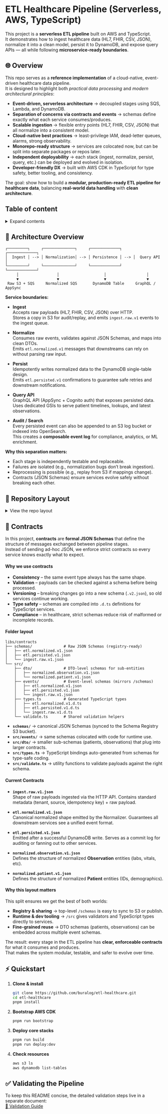 # ETL Healthcare Pipeline (Serverless, AWS, TypeScript)

This project is a **serverless ETL pipeline** built on AWS and TypeScript.  
It demonstrates how to ingest healthcare data (HL7, FHIR, CSV, JSON), normalize it into a clean model, persist it to DynamoDB, and expose query APIs — all while following **microservice-ready boundaries**.


## 🌐 Overview

This repo serves as a **reference implementation** of a cloud-native, event-driven healthcare data pipeline.  
It is designed to highlight both *practical data processing* and *modern architectural principles*:

- **Event-driven, serverless architecture** → decoupled stages using SQS, Lambda, and DynamoDB.  
- **Separation of concerns via contracts and events** → schemas define exactly what each service consumes/produces.  
- **Scalable ingestion** → flexible entry points (HL7, FHIR, CSV, JSON) that all normalize into a consistent model.  
- **Cloud-native best practices** → least-privilege IAM, dead-letter queues, alarms, strong observability.  
- **Monorepo-ready structure** → services are colocated now, but can be split into separate packages or repos later.  
- **Independent deployability** → each stack (ingest, normalize, persist, query, etc.) can be deployed and evolved in isolation.  
- **Developer-friendly DX** → built with AWS CDK in TypeScript for type safety, better tooling, and consistency.

The goal: show how to build a **modular, production-ready ETL pipeline for healthcare data**, balancing **real-world data handling** with **clean architecture**.

## Table of content

<details>
<summary>Expand contents</summary>

- [Architecture Overview](#-architecture-overview)
- [Repository Layout](#-repository-layout)
- [Contracts](#-contracts)
  - [Why we use contracts](#why-we-use-contracts)
  - [Folder layout](#folder-layout)
  - [Current contracts](#current-contracts)
  - [Why this layout matters](#why-this-layout-matters)
- [Quickstart](#-quickstart)
- [Validate the Pipeline](#-validate-the-pipeline)
  - [1. Set context (region, profile)](#1-set-context-region-profile)
  - [2. Discover resource endpoints/ARNs](#2-discover-resource-endpointsarns)
  - [3. Tail the persist Lambda logs (CloudWatch)](#3-tail-the-persist-lambda-logs-cloudwatch)
  - [4. Smoke test: ingest via HTTP](#4-smoke-test-ingest-via-http)
  - [5. Did the normalized message land? (SQS peek)](#5-did-the-normalized-message-land-sqs-peek)
  - [6. DynamoDB write checks](#6-dynamodb-write-checks)
  - [7. Observe etl.persisted.v1 events](#7-observe-etlpersistedv1-events)
  - [8. Read-and-remove a message (SQS hygiene)](#8-read-and-remove-a-message-sqs-hygiene)
  - [9. Idempotency demo (no double-writes)](#9-idempotency-demo-no-double-writes)
  - [10. Query Layer: AppSync + Cognito (GraphQL)](#10-query-layer-appsync--cognito-graphql)
    - [10.0 Stack deployment](#100-stack-deployment)
    - [10.1 Create a test Cognito user](#101-create-a-test-cognito-user)
    - [10.2 Authenticate and get a JWT token](#102-authenticate-and-get-a-jwt-token)
    - [10.3 Send GraphQL queries](#103-send-graphql-queries)
    - [10.4 Quick GraphQL smoke tests with Bruno API Client](#104-quick-graphql-smoke-tests-with-bruno-api-client)
  - [11. Extra: sanity checks you’ll actually use](#11-extra-sanity-checks-youll-actually-use)
  - [12. Clean up (local queues while testing)](#12-clean-up-local-queues-while-testing)
</details>

## 🚀 Architecture Overview

```
┌─────────┐     ┌──────────────┐     ┌─────────────┐     ┌─────────────┐
│  Ingest │ --> │ Normalization│ --> │ Persistence │ --> │  Query API  │
└─────────┘     └──────────────┘     └─────────────┘     └─────────────┘
     │                 │                    │                  │
     ▼                 ▼                    ▼                  ▼
 Raw S3 + SQS     Normalized SQS       DynamoDB Table     GraphQL / AppSync
```

**Service boundaries:**

- **Ingest**  
  Accepts raw payloads (HL7, FHIR, CSV, JSON) over HTTP.  
  Stores a copy in S3 for audit/replay, and emits `ingest.raw.v1` events to the ingest queue.  

- **Normalize**  
  Consumes raw events, validates against JSON Schemas, and maps into clean DTOs.  
  Emits `etl.normalized.v1` messages that downstreams can rely on without parsing raw input.  

- **Persist**  
  Idempotently writes normalized data to the DynamoDB single-table design.  
  Emits `etl.persisted.v1` confirmations to guarantee safe retries and downstream notifications.  

- **Query API**  
  GraphQL API (AppSync + Cognito auth) that exposes persisted data.  
  Uses dedicated GSIs to serve patient timelines, lookups, and latest observations.  

- **Audit / Search**  
  Every persisted event can also be appended to an S3 log bucket or indexed into OpenSearch.  
  This creates a **composable event log** for compliance, analytics, or ML enrichment.

**Why this separation matters:**  
- Each stage is independently testable and replaceable.  
- Failures are isolated (e.g., normalization bugs don’t break ingestion).  
- Reprocessing is possible (e.g., replay from S3 if mappings change).  
- Contracts (JSON Schemas) ensure services evolve safely without breaking each other.

## 📂 Repository Layout
<details>
     <summary>View the repo layout</summary>


```
.
├── bruno
│   └── etl-healthcare-tests.json
├── jest.config.js
├── libs
│   ├── adapters
│   │   ├── csv
│   │   │   ├── labx.test.ts
│   │   │   └── labx.ts
│   │   ├── hl7
│   │   │   ├── v2.test.ts
│   │   │   └── v2.ts
│   │   └── index.ts
│   ├── contracts
│   │   ├── schemas
│   │   │   ├── etl.normalized.v1.json
│   │   │   ├── etl.persisted.v1.json
│   │   │   ├── fhir
│   │   │   │   └── Observation.r4.min.json
│   │   │   └── ingest.raw.v1.json
│   │   └── src
│   │       ├── dto
│   │       │   ├── normalized.observation.v1.json
│   │       │   └── normalized.patient.v1.json
│   │       ├── events
│   │       │   ├── etl.normalized.v1.json
│   │       │   ├── etl.persisted.v1.json
│   │       │   └── ingest.raw.v1.json
│   │       ├── types.ts
│   │       │   ├── etl.normalized.v1.d.ts
│   │       │   ├── etl.persisted.v1.d.ts
│   │       │   └── ingest.raw.v1.d.ts
│   │       └── validate.ts
│   ├── mappers
│   │   ├── observation.test.ts
│   │   └── observation.ts
│   ├── obs
│   │   ├── audit.ts
│   │   └── metrics.ts
│   ├── ports
│   ├── storage-ddb
│   └── validation
│       ├── dto.ts
│       └── fhir-ajv.ts
├── package.json
├── schema
│   ├── examples
│   │   ├── csv
│   │   │   └── labx.csv
│   │   └── hl7
│   │       └── minimal.hl7
│   └── graphql
├── scripts
│   └── publish-schemas.sh
├── services
│   ├── api-query
│   │   ├── package.json
│   │   ├── src
│   │   │   └── handler.ts
│   │   └── tsconfig.json
│   ├── audit
│   │   ├── package.json
│   │   └── src
│   │       └── handler.ts
│   ├── audit-list-api
│   │   ├── package.json
│   │   └── src
│   │       └── handler.ts
│   ├── dlq-retry-api
│   │   ├── package.json
│   │   └── src
│   │       └── handler.ts
│   ├── health-api
│   │   ├── package.json
│   │   └── src
│   │       └── handler.ts
│   ├── ingest
│   │   └── handler.ts
│   ├── ingest-url-api
│   │   ├── package.json
│   │   └── src
│   │       └── handler.ts
│   ├── normalize
│   │   └── handler.ts
│   ├── persist
│   │   └── handler.ts
│   ├── reprocess-api
│   │   ├── package.json
│   │   └── src
│   │       └── handler.ts
│   ├── reprocess-prep
│   │   ├── package.json
│   │   └── src
│   │       └── handler.ts
│   └── search
├── src
│   ├── appsync
│   │   └── schema.graphql
│   ├── bin
│   │   └── app.ts
│   └── stacks
│       ├── alarms-stack.ts
│       ├── appsync-stack.ts
│       ├── audit-stack.ts
│       ├── auth-stack.ts
│       ├── data-stack.ts
│       ├── ingest-stack.ts
│       ├── messaging-stack.ts
│       ├── normalize-stack.ts
│       ├── persist-stack.ts
│       ├── reprocess-api-stack.ts
│       ├── reprocess-stack.ts
│       └── storage-stack.ts
├── tsconfig.base.json
└── tsconfig.json
```

### Directory Descriptions

| Path               | Description                                   |
|--------------------|-----------------------------------------------|
| `bruno/`           | Bruno API collections for automated testing.  |
| `libs/adapters/`   | Data adapters (CSV, HL7, etc.).               |
| `libs/contracts/`  | DTOs and event schemas (JSON, FHIR).          |
| `libs/mappers/`    | Data transformation mappers.                  |
| `libs/obs/`        | Observability helpers (audit, metrics).       |
| `libs/ports/`      | Interfaces/ports for dependency inversion.    |
| `libs/storage-ddb/`| DynamoDB utility functions.                   |
| `libs/validation/` | DTO and FHIR schema validation (AJV, etc.).   |
| `schema/`          | Example payloads (CSV, HL7) and GraphQL schemas. |
| `services/`        | Lambda business logic, one folder per service. |
| `src/appsync/`     | GraphQL schema for AppSync.                   |
| `src/bin/`         | CDK app entrypoint.                           |
| `src/stacks/`      | CDK stacks (AppSync, DynamoDB, SQS, etc.).    |
| `scripts/`         | Utility scripts (e.g., publish schemas).      |
| Config files       | `cdk.json`, `tsconfig.*`, `pnpm-workspace.yaml`, etc. |

---

</details>


## 📜 Contracts

In this project, **contracts** are **formal JSON Schemas** that define the structure of messages exchanged between pipeline stages.  
Instead of sending ad-hoc JSON, we enforce strict contracts so every service knows exactly what to expect.

#### Why we use contracts

- **Consistency** – the same event type always has the same shape.  
- **Validation** – payloads can be checked against a schema before being processed.  
- **Versioning** – breaking changes go into a new schema (`.v2.json`), so old services continue working.  
- **Type safety** – schemas are compiled into `.d.ts` definitions for TypeScript services.  
- **Compliance** – in healthcare, strict schemas reduce risk of malformed or incomplete records.


#### Folder layout

```
libs/contracts
├── schemas/              # Raw JSON Schemas (registry-ready)
│   ├── etl.normalized.v1.json
│   ├── etl.persisted.v1.json
│   └── ingest.raw.v1.json
└── src/
    ├── dto/              # DTO-level schemas for sub-entities
    │   ├── normalized.observation.v1.json
    │   └── normalized.patient.v1.json
    ├── events/           # Event-level schemas (mirrors /schemas)
    │   ├── etl.normalized.v1.json
    │   ├── etl.persisted.v1.json
    │   └── ingest.raw.v1.json
    ├── types.ts          # Generated TypeScript types
    │   ├── etl.normalized.v1.d.ts
    │   ├── etl.persisted.v1.d.ts
    │   └── ingest.raw.v1.d.ts
    └── validate.ts       # Shared validation helpers
```

- **`schemas/`** → canonical JSON Schemas (synced to the Schema Registry S3 bucket).  
- **`src/events/`** → same schemas colocated with code for runtime use.  
- **`src/dto/`** → smaller sub-schemas (patients, observations) that plug into larger contracts.  
- **`src/types.ts`** → TypeScript bindings auto-generated from schemas for type-safe coding.  
- **`src/validate.ts`** → utility functions to validate payloads against the right schema.

#### Current Contracts

- **`ingest.raw.v1.json`**  
  Shape of raw payloads ingested via the HTTP API. Contains standard metadata (tenant, source, idempotency key) + raw payload.

- **`etl.normalized.v1.json`**  
  Canonical normalized shape emitted by the Normalizer. Guarantees all downstream services see a unified event format.

- **`etl.persisted.v1.json`**  
  Emitted after a successful DynamoDB write. Serves as a commit log for auditing or fanning out to other services.

- **`normalized.observation.v1.json`**  
  Defines the structure of normalized **Observation** entities (labs, vitals, etc).

- **`normalized.patient.v1.json`**  
  Defines the structure of normalized **Patient** entities (IDs, demographics).


#### Why this layout matters

This split ensures we get the best of both worlds:

- **Registry & sharing** → top-level `/schemas` is easy to sync to S3 or publish.  
- **Runtime & dev tooling** → `/src` gives validators and TypeScript types directly to services.  
- **Fine-grained reuse** → DTO schemas (patients, observations) can be embedded across multiple event schemas.

The result: every stage in the ETL pipeline has **clear, enforceable contracts** for what it consumes and produces.  
That makes the system modular, testable, and safer to evolve over time.


## ⚡ Quickstart

1. **Clone & install**
   ```bash
   git clone https://github.com/buralog/etl-healthcare.git
   cd etl-healthcare
   pnpm install
   ```

2. **Bootstrap AWS CDK**
   ```bash
   pnpm run bootstrap
   ```

3. **Deploy core stacks**
   ```bash
   pnpm run build
   pnpm run deploy:dev
   ```

4. **Check resources**
   ```bash
   aws s3 ls
   aws dynamodb list-tables
   ```

## ✅ Validating the Pipeline

To keep this README concise, the detailed validation steps live in a separate document:  
[📖 Validation Guide](docs/VALIDATION.md)
